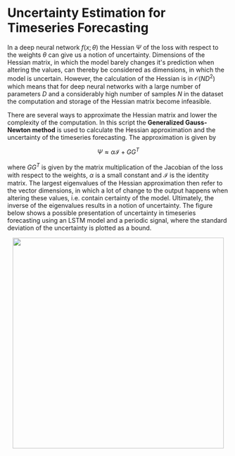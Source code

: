 # Uncertainty Estimation for Timeseries Forecasting

In a deep neural network $f(x;\theta)$ the Hessian $\Psi$ of the loss with respect to the weights $\theta$ can give us a notion of uncertainty. Dimensions of the Hessian matrix, in which the model barely changes it's prediction when altering the values, can thereby be considered as dimensions, in which the model is uncertain. However, the calculation of the Hessian is in $\mathcal{O}(ND^2)$ which means that for deep neural networks with a large number of parameters $D$ and a considerably high number of samples $N$ in the dataset the computation and storage of the Hessian matrix become infeasible.

There are several ways to approximate the Hessian matrix and lower the complexity of the computation. In this script the **Generalized Gauss-Newton method** is used to calculate the Hessian approximation and the uncertainty of the timeseries forecasting. The approximation is given by<p align="center">
  $\Psi \approx \alpha \mathcal{I} + GG^T$ </p>
  
where $GG^T$ is given by the matrix multiplication of the Jacobian of the loss with respect to the weights, $\alpha$ is a small constant and $\mathcal{I}$ is the identity matrix. The largest eigenvalues of the Hessian approximation then refer to the vector dimensions, in which a lot of change to the output happens when altering these values, i.e. contain certainty of the model. Ultimately, the inverse of the eigenvalues results in a notion of uncertainty. The figure below shows a possible presentation of uncertainty in timeseries forecasting using an LSTM model and a periodic signal, where the standard deviation of the uncertainty is plotted as a bound. 

<p align="center">
<img src="https://github.com/user-attachments/assets/c7b06f68-975f-48cd-88f0-409210e4751c" width="480"/>
</p>
